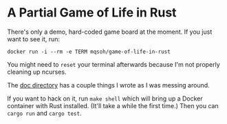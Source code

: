 # A Partial Game of Life in Rust

There's only a demo, hard-coded game board at the moment. If you just want to
see it, run:

    docker run -i --rm -e TERM mqsoh/game-of-life-in-rust

You might need to `reset` your terminal afterwards because I'm not properly
cleaning up ncurses.

The [doc directory](./doc) has a couple things I wrote as I was messing around.

If you want to hack on it, run `make shell` which will bring up a Docker
container with Rust installed. (It'll take a while the first time.) Then you
can `cargo run` and `cargo test`.
